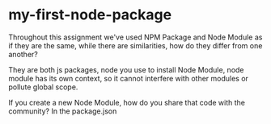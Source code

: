 # my-first-node-package

Throughout this assignment we've used NPM Package and Node Module as if they are the same, while there are similarities, how do they differ from one another?

They are both js packages, node you use to install Node Module, node module has its own context, so it cannot interfere with other modules or pollute global scope.

If you create a new Node Module, how do you share that code with the community?
In the package.json
